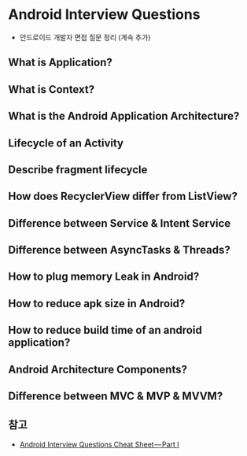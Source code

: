# Android Interview Questions 
- 안드로이드 개발자 면접 질문 정리 (계속 추가)

## What is Application?

## What is Context?

## What is the Android Application Architecture?

## Lifecycle of an Activity

## Describe fragment lifecycle

## How does RecyclerView differ from ListView?

## Difference between Service & Intent Service

## Difference between AsyncTasks & Threads?

## How to plug memory Leak in Android?

## How to reduce apk size in Android?

## How to reduce build time of an android application?

## Android Architecture Components?

## Difference between MVC & MVP & MVVM?

## 참고
- [Android Interview Questions Cheat Sheet — Part I](https://android.jlelse.eu/android-interview-questions-cheat-sheet-96ea01c88def)
